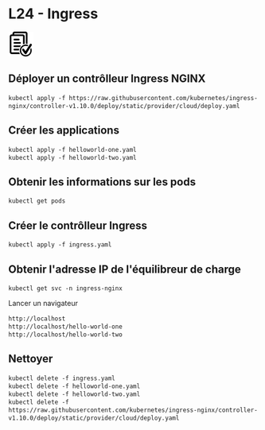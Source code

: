 # L24 - Ingress

![Hands-On Files](../images/checked-files-50px.png)

## Déployer un contrôlleur Ingress NGINX

    kubectl apply -f https://raw.githubusercontent.com/kubernetes/ingress-nginx/controller-v1.10.0/deploy/static/provider/cloud/deploy.yaml

## Créer les applications

    kubectl apply -f helloworld-one.yaml
    kubectl apply -f helloworld-two.yaml

## Obtenir les informations sur les pods

    kubectl get pods

## Créer le contrôlleur Ingress

    kubectl apply -f ingress.yaml

## Obtenir l'adresse IP de l'équilibreur de charge

    kubectl get svc -n ingress-nginx

Lancer un navigateur

    http://localhost
    http://localhost/hello-world-one
    http://localhost/hello-world-two

## Nettoyer

    kubectl delete -f ingress.yaml
    kubectl delete -f helloworld-one.yaml
    kubectl delete -f helloworld-two.yaml
    kubectl delete -f https://raw.githubusercontent.com/kubernetes/ingress-nginx/controller-v1.10.0/deploy/static/provider/cloud/deploy.yaml


